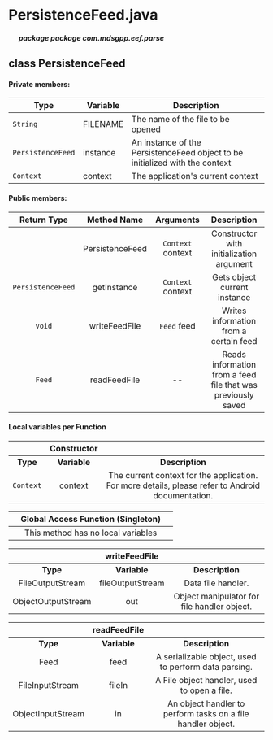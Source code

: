 # PersistenceFeed.java

##### &nbsp;&nbsp;&nbsp;&nbsp;&nbsp;&nbsp;package package com.mdsgpp.eef.parse

## class PersistenceFeed

#### Private members:

| Type     | Variable                     | Description                     |
|----------|------------------------------|---------------------------------|
| `String` | FILENAME | The name of the file to be opened |
| `PersistenceFeed` | instance | An instance of the PersistenceFeed object to be initialized with the context |
| `Context` | context | The application's current context |

#### Public members:

| Return Type | Method Name | Arguments | Description |
|:-----------:|:------------:|:---------:|:----------:|
|      | PersistenceFeed | `Context` context | Constructor with initialization argument |
|`PersistenceFeed` | getInstance | `Context` context | Gets object current instance |
|`void` | writeFeedFile | `Feed` feed | Writes information from a certain feed |
|`Feed` | readFeedFile | -- | Reads information from a feed file that was previously saved |

#### Local variables per Function

|             | Constructor |           |
|:-----------:|:-----------:|:---------:|
| **Type** | **Variable** | **Description**|
| `Context` | context | The current context for the application. For more details, please refer to Android documentation. |

|             | Global Access Function (Singleton) |           |
|:-----------:|:-----------:|:---------:|
|  | This method has no local variables |  |

|             | writeFeedFile |           |
|:-----------:|:-----------:|:---------:|
| **Type** | **Variable** | **Description**|
| FileOutputStream | fileOutputStream | Data file handler. |
| ObjectOutputStream | out | Object manipulator for file handler object. |

|             | readFeedFile |           |
|:-----------:|:-----------:|:---------:|
| **Type** | **Variable** | **Description**|
| Feed | feed | A serializable object, used to perform data parsing. |
| FileInputStream | fileIn | A File object handler, used to open a file. |
| ObjectInputStream | in | An object handler to perform tasks on a file handler object. |